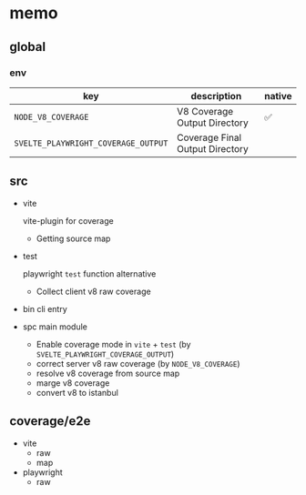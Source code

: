 # memo

## global

### env

| key                                 | description                     | native |
| ----------------------------------- | ------------------------------- | ------ |
| `NODE_V8_COVERAGE`                  | V8 Coverage Output Directory    | ✅     |
| `SVELTE_PLAYWRIGHT_COVERAGE_OUTPUT` | Coverage Final Output Directory |        |

## src

- vite

  vite-plugin for coverage

  - Getting source map

- test

  playwright `test` function alternative

  - Collect client v8 raw coverage

- bin
  cli entry

- spc
  main module

  - Enable coverage mode in `vite` + `test` (by `SVELTE_PLAYWRIGHT_COVERAGE_OUTPUT`)
  - correct server v8 raw coverage (by `NODE_V8_COVERAGE`)
  - resolve v8 coverage from source map
  - marge v8 coverage
  - convert v8 to istanbul

## coverage/e2e

- vite
  - raw
  - map
- playwright
  - raw
